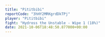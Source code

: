 ```yaml
---
title: "Pititbibi"
reportCode: "3hHY2MRKgrdDkTPj"
player: "Pititbibi"
fight: "Hydross the Unstable - Wipe 1 (18%)"
date: 2021-10-06T18:48:50.877000+00:00
---
```

